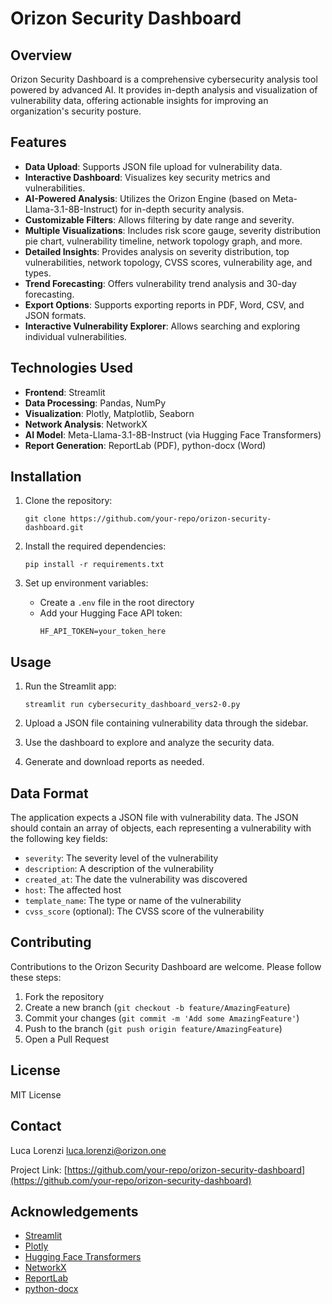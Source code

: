 # Orizon Security Dashboard

## Overview
Orizon Security Dashboard is a comprehensive cybersecurity analysis tool powered by advanced AI. It provides in-depth analysis and visualization of vulnerability data, offering actionable insights for improving an organization's security posture.

## Features
- **Data Upload**: Supports JSON file upload for vulnerability data.
- **Interactive Dashboard**: Visualizes key security metrics and vulnerabilities.
- **AI-Powered Analysis**: Utilizes the Orizon Engine (based on Meta-Llama-3.1-8B-Instruct) for in-depth security analysis.
- **Customizable Filters**: Allows filtering by date range and severity.
- **Multiple Visualizations**: Includes risk score gauge, severity distribution pie chart, vulnerability timeline, network topology graph, and more.
- **Detailed Insights**: Provides analysis on severity distribution, top vulnerabilities, network topology, CVSS scores, vulnerability age, and types.
- **Trend Forecasting**: Offers vulnerability trend analysis and 30-day forecasting.
- **Export Options**: Supports exporting reports in PDF, Word, CSV, and JSON formats.
- **Interactive Vulnerability Explorer**: Allows searching and exploring individual vulnerabilities.

## Technologies Used
- **Frontend**: Streamlit
- **Data Processing**: Pandas, NumPy
- **Visualization**: Plotly, Matplotlib, Seaborn
- **Network Analysis**: NetworkX
- **AI Model**: Meta-Llama-3.1-8B-Instruct (via Hugging Face Transformers)
- **Report Generation**: ReportLab (PDF), python-docx (Word)

## Installation

1. Clone the repository:
   ```
   git clone https://github.com/your-repo/orizon-security-dashboard.git
   ```

2. Install the required dependencies:
   ```
   pip install -r requirements.txt
   ```

3. Set up environment variables:
   - Create a `.env` file in the root directory
   - Add your Hugging Face API token:
     ```
     HF_API_TOKEN=your_token_here
     ```

## Usage

1. Run the Streamlit app:
   ```
   streamlit run cybersecurity_dashboard_vers2-0.py
   ```

2. Upload a JSON file containing vulnerability data through the sidebar.

3. Use the dashboard to explore and analyze the security data.

4. Generate and download reports as needed.

## Data Format
The application expects a JSON file with vulnerability data. The JSON should contain an array of objects, each representing a vulnerability with the following key fields:
- `severity`: The severity level of the vulnerability
- `description`: A description of the vulnerability
- `created_at`: The date the vulnerability was discovered
- `host`: The affected host
- `template_name`: The type or name of the vulnerability
- `cvss_score` (optional): The CVSS score of the vulnerability

## Contributing
Contributions to the Orizon Security Dashboard are welcome. Please follow these steps:

1. Fork the repository
2. Create a new branch (`git checkout -b feature/AmazingFeature`)
3. Commit your changes (`git commit -m 'Add some AmazingFeature'`)
4. Push to the branch (`git push origin feature/AmazingFeature`)
5. Open a Pull Request

## License
MIT License

## Contact
Luca Lorenzi luca.lorenzi@orizon.one

Project Link: [https://github.com/your-repo/orizon-security-dashboard](https://github.com/your-repo/orizon-security-dashboard)

## Acknowledgements
- [Streamlit](https://streamlit.io/)
- [Plotly](https://plotly.com/)
- [Hugging Face Transformers](https://huggingface.co/transformers/)
- [NetworkX](https://networkx.org/)
- [ReportLab](https://www.reportlab.com/)
- [python-docx](https://python-docx.readthedocs.io/)
